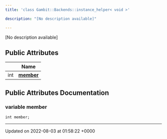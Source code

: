 ```yaml
---
title: 'class Gambit::Backends::instance_helper< void >'

description: "[No description available]"

---
```









[No description available]

## Public Attributes

|                | Name           |
| -------------- | -------------- |
| int | **[member](/documentation/code/main/classes/classgambit_1_1backends_1_1instance__helper_3_01void_01_4/#variable-member)**  |

## Public Attributes Documentation

### variable member

```
int member;
```


-------------------------------

Updated on 2022-08-03 at 01:58:22 +0000